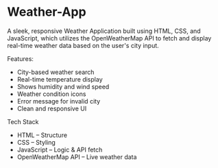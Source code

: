 # Weather-App

A sleek, responsive Weather Application built using HTML, CSS, and JavaScript, which utilizes the OpenWeatherMap API to fetch and display real-time weather data based on the user's city input.

Features:
 - City-based weather search
 - Real-time temperature display
 - Shows humidity and wind speed
 - Weather condition icons
 - Error message for invalid city
 - Clean and responsive UI

Tech Stack
 - HTML – Structure
 - CSS – Styling
 - JavaScript – Logic & API fetch
 - OpenWeatherMap API – Live weather data
